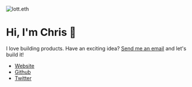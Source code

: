 ![lott.eth](https://lott.io/lott.eth.png)

# Hi, I'm Chris 👋

I love building products. Have an exciting idea? [Send me an email](mailto:chris@lott.io) and let's build it!

- [Website](https://lott.io/)
- [Github](http://github.com/lottamus)
- [Twitter](https://twitter.com/chrisnlott)
